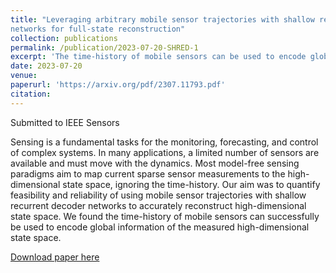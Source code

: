 ```yaml
---
title: "Leveraging arbitrary mobile sensor trajectories with shallow recurrent decoder
networks for full-state reconstruction"
collection: publications
permalink: /publication/2023-07-20-SHRED-1
excerpt: 'The time-history of mobile sensors can be used to encode global information of the measured high-dimensional state space.'
date: 2023-07-20
venue: 
paperurl: 'https://arxiv.org/pdf/2307.11793.pdf'
citation: 
---
```

Submitted to IEEE Sensors

Sensing is a fundamental tasks for the monitoring, forecasting, and control of complex systems. In many applications, a limited number of sensors are available and must move with the dynamics. Most model-free sensing paradigms aim to map current sparse sensor measurements to the high-dimensional state space, ignoring the time-history. Our aim was to quantify feasibility and reliability of using mobile sensor trajectories with shallow recurrent decoder networks to accurately reconstruct high-dimensional state space. We found the time-history of mobile sensors can successfully be used to encode global information of the measured high-dimensional state space.

[Download paper here](https://arxiv.org/pdf/2307.11793.pdf)
